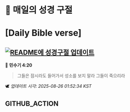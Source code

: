 # 🙏 매일의 성경 구절
# [Daily Bible verse]
## [![README에 성경구절 업데이트](https://github.com/DONGSUKA/first_test/actions/workflows/update-readme-bible.yml/badge.svg)](https://github.com/DONGSUKA/first_test/actions/workflows/update-readme-bible.yml)
<!-- START_BIBLE_VERSE -->
📖 **민수기 4:20**
> 그들은 잠시라도 들어가서 성소를 보지 말라 그들이 죽으리라

🕊️ _업데이트 시각: 2025-08-26 01:52:34 KST_
  <!-- END_BIBLE_VERSE -->
## GITHUB_ACTION
